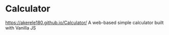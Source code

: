 # Calculator
https://akerele180.github.io/Calculator/
A web-based simple calculator built with Vanilla JS
